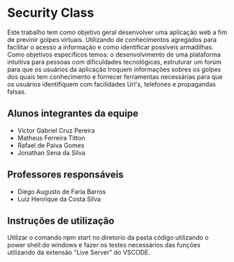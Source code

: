 # Security Class

Este trabalho tem como objetivo geral desenvolver uma aplicação web a fim de previnir golpes virtuais. Utilizando de conhecimentos agregados para facilitar o acesso a informação e como identificar possíveis armadilhas. Como objetivos especificos temos: o desenvolvimento de uma plataforma intuitiva para pessoas com dificuldades tecnológicas, estruturar um forúm para que os usuários da aplicação troquem informações sobres os golpes dos quais tem conhecimento e fornecer ferramentas necessárias para que os usuários identifiquem com facilidades Url's, telefones e propagandas falsas.

## Alunos integrantes da equipe

* Víctor Gabriel Cruz Pereira
* Matheus Ferreira Titton
* Rafael de Paiva Gomes
* Jonathan Sena da Silva


## Professores responsáveis

* Diego Augusto de Faria Barros
* Luiz Henrique da Costa Silva

## Instruções de utilização

Utilizar o comando npm start no diretorio da pasta código utilizando o power shell do windows e fazer os testes necessários das funções utilizando da extensão "Live Server" do VSCODE.

